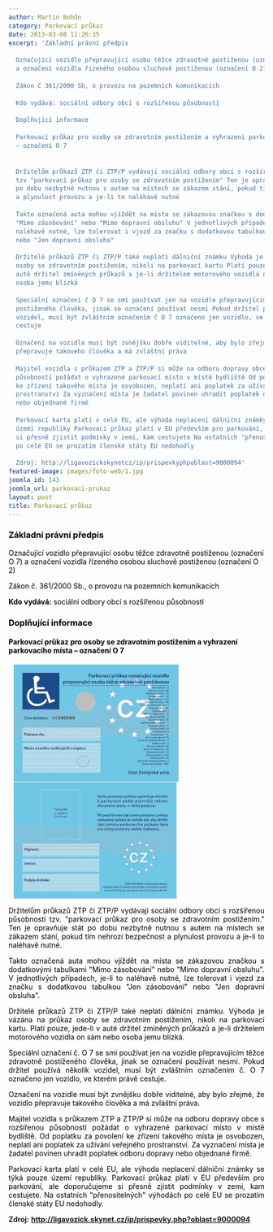 ```yaml
---
author: Martin Bohůn
category: Parkovací průkaz
date: 2013-03-08 11:26:35
excerpt: 'Základní právní předpis

  Označující vozidlo přepravující osobu těžce zdravotně postiženou (označení O 7)
  a označení vozidla řízeného osobou sluchově postiženou (označení O 2)

  Zákon č 361/2000 Sb, o provozu na pozemních komunikacích

  Kdo vydává: sociální odbory obcí s rozšířenou působností

  Doplňující informace

  Parkovací průkaz pro osoby se zdravotním postižením a vyhrazení parkovacího místa
  – označení O 7


  Držitelům průkazů ZTP či ZTP/P vydávají sociální odbory obcí s rozšířenou působností
  tzv "parkovací průkaz pro osoby se zdravotním postižením" Ten je opravňuje stát
  po dobu nezbytně nutnou s autem na místech se zákazem stání, pokud tím nehrozí bezpečnost
  a plynulost provozu a je-li to naléhavě nutné

  Takto označená auta mohou vjíždět na místa se zákazovou značkou s dodatkovými tabulkami
  "Mimo zásobování" nebo "Mimo dopravní obsluhu" V jednotlivých případech, je-li to
  naléhavě nutné, lze tolerovat i vjezd za značku s dodatkovou tabulkou "Jen zásobování"
  nebo "Jen dopravní obsluha"

  Držitelé průkazů ZTP či ZTP/P také neplatí dálniční známku Výhoda je vázána na průkaz
  osoby se zdravotním postižením, nikoli na parkovací kartu Platí pouze, jede-li v
  autě držitel zmíněných průkazů a je-li držitelem motorového vozidla on sám nebo
  osoba jemu blízká

  Speciální označení č O 7 se smí používat jen na vozidle přepravujícím těžce zdravotně
  postiženého člověka, jinak se označení používat nesmí Pokud držitel používá několik
  vozidel, musí být zvláštním označením č O 7 označeno jen vozidlo, ve kterém právě
  cestuje

  Označení na vozidle musí být zvnějšku dobře viditelné, aby bylo zřejmé, že vozidlo
  přepravuje takového člověka a má zvláštní práva

  Majitel vozidla s průkazem ZTP a ZTP/P si může na odboru dopravy obce s rozšířenou
  působností požádat o vyhrazené parkovací místo v místě bydliště Od poplatku za povolení
  ke zřízení takového místa je osvobozen, neplatí ani poplatek za užívání veřejného
  prostranství Za vyznačení místa je žadatel povinen uhradit poplatek odboru dopravy
  nebo objednané firmě

  Parkovací karta platí v celé EU, ale výhoda neplacení dálniční známky se týká pouze
  území republiky Parkovací průkaz platí v EU především pro parkování, ale doporučujeme
  si přesně zjistit podmínky v zemi, kam cestujete Na ostatních "přenositelných" výhodách
  po celé EU se prozatím členské státy EU nedohodly

  Zdroj: http://ligavozickskynetcz/ip/prispevkyphpoblast=9000094'
featured-image: images/foto-web/1.jpg
joomla_id: 143
joomla_url: parkovaci-prukaz
layout: post
title: Parkovací průkaz
---
```


<h3><span class="download" style="color: #000000;">Základní právní předpis</span></h3>
<p><span style="color: #000000;"><span style="color: #000000;">Označující vozidlo přepravující osobu těžce zdravotně postiženou (označení O 7) a označení vozidla řízeného osobou sluchově postiženou (označení O 2)</span></span></p>
<p><span style="color: #000000;">Zákon č. 361/2000 Sb., o provozu na pozemních komunikacích</span></p>
<p><span style="color: #000000;"><strong>Kdo vydává:</strong> sociální odbory obcí s rozšířenou působností</span></p>
<h3><span class="download" style="color: #000000;">Doplňující informace</span></h3>
<h4><span style="color: #000000;">Parkovací průkaz pro osoby se zdravotním postižením a vyhrazení parkovacího místa – označení O 7</span></h4>
<p><span style="color: #000000;"><img src="images/foto-web/1.jpg" border="0" width="326" height="231" style="margin-left: 10px; margin-right: 10px; vertical-align: middle;" /><img src="images/foto-web/2.jpg" border="0" width="322" height="231" style="margin-left: 10px; margin-right: 10px; vertical-align: middle;" /></span></p>
<p style="text-align: justify;"><span style="color: #000000;">Držitelům průkazů ZTP či ZTP/P vydávají sociální odbory obcí s rozšířenou působností tzv. "parkovací průkaz pro osoby se zdravotním postižením." Ten je opravňuje stát po dobu nezbytně nutnou s autem na místech se zákazem stání, pokud tím nehrozí bezpečnost a plynulost provozu a je-li to naléhavě nutné.</span></p>
<p style="text-align: justify;"><span style="color: #000000;">Takto označená auta mohou vjíždět na místa se zákazovou značkou s dodatkovými tabulkami "Mimo zásobování" nebo "Mimo dopravní obsluhu". V jednotlivých případech, je-li to naléhavě nutné, lze tolerovat i vjezd za značku s dodatkovou tabulkou "Jen zásobování" nebo "Jen dopravní obsluha".</span></p>
<p style="text-align: justify;"><span style="color: #000000;">Držitelé průkazů ZTP či ZTP/P také neplatí dálniční známku. Výhoda je vázána na průkaz osoby se zdravotním postižením, nikoli na parkovací kartu. Platí pouze, jede-li v autě držitel zmíněných průkazů a je-li držitelem motorového vozidla on sám nebo osoba jemu blízká.</span></p>
<p style="text-align: justify;"><span style="color: #000000;">Speciální označení č. O 7 se smí používat jen na vozidle přepravujícím těžce zdravotně postiženého člověka, jinak se označení používat nesmí. Pokud držitel používá několik vozidel, musí být zvláštním označením č. O 7 označeno jen vozidlo, ve kterém právě cestuje.</span></p>
<p style="text-align: justify;"><span style="color: #000000;">Označení na vozidle musí být zvnějšku dobře viditelné, aby bylo zřejmé, že vozidlo přepravuje takového člověka a má zvláštní práva.</span></p>
<p style="text-align: justify;"><span style="color: #000000;">Majitel vozidla s průkazem ZTP a ZTP/P si může na odboru dopravy obce s rozšířenou působností požádat o vyhrazené parkovací místo v místě bydliště. Od poplatku za povolení ke zřízení takového místa je osvobozen, neplatí ani poplatek za užívání veřejného prostranství. Za vyznačení místa je žadatel povinen uhradit poplatek odboru dopravy nebo objednané firmě.</span></p>
<p style="text-align: justify;"><span style="color: #000000;">Parkovací karta platí v celé EU, ale výhoda neplacení dálniční známky se týká pouze území republiky. Parkovací průkaz platí v EU především pro parkování, ale doporučujeme si přesně zjistit podmínky v zemi, kam cestujete. Na ostatních "přenositelných" výhodách po celé EU se prozatím členské státy EU nedohodly.</span></p>
<p><strong>Zdroj:</strong> <strong><a href="http://ligavozick.skynet.cz/ip/prispevky.php?oblast=9000094">http://ligavozick.skynet.cz/ip/prispevky.php?oblast=9000094</a></strong></p>